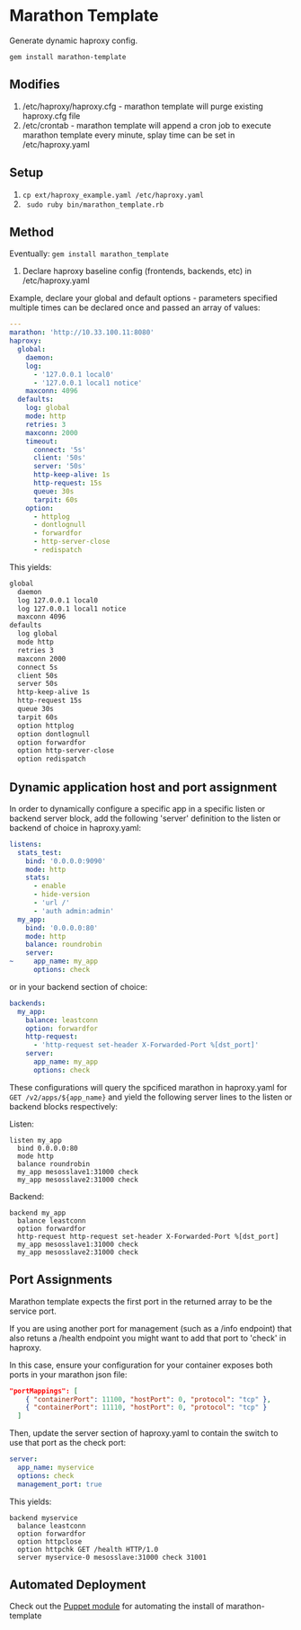# Marathon Template
Generate dynamic haproxy config. 

```
gem install marathon-template
```

## Modifies

1. /etc/haproxy/haproxy.cfg - marathon template will purge existing haproxy.cfg file
1. /etc/crontab - marathon template will append a cron job to execute marathon template every minute, splay time can be set in /etc/haproxy.yaml

## Setup

1. ```cp ext/haproxy_example.yaml /etc/haproxy.yaml```
1. ``` sudo ruby bin/marathon_template.rb```

## Method

Eventually: ```gem install marathon_template```

1. Declare haproxy baseline config (frontends, backends, etc) in /etc/haproxy.yaml

Example, declare your global and default options - parameters specified multiple times can be declared once and passed an array of values:

```yaml
---
marathon: 'http://10.33.100.11:8080'
haproxy:
  global:
    daemon:
    log:
      - '127.0.0.1 local0'
      - '127.0.0.1 local1 notice'
    maxconn: 4096
  defaults:
    log: global
    mode: http
    retries: 3
    maxconn: 2000
    timeout:
      connect: '5s'
      client: '50s'
      server: '50s'
      http-keep-alive: 1s
      http-request: 15s
      queue: 30s
      tarpit: 60s
    option:
      - httplog
      - dontlognull
      - forwardfor
      - http-server-close
      - redispatch
```

This yields:

```bash
global
  daemon
  log 127.0.0.1 local0
  log 127.0.0.1 local1 notice
  maxconn 4096
defaults
  log global
  mode http
  retries 3
  maxconn 2000
  connect 5s
  client 50s
  server 50s
  http-keep-alive 1s
  http-request 15s
  queue 30s
  tarpit 60s
  option httplog
  option dontlognull
  option forwardfor
  option http-server-close
  option redispatch
```

## Dynamic application host and port assignment
In order to dynamically configure a specific app in a specific listen or backend server block, add the following 'server' definition to the listen or backend of choice in haproxy.yaml:

```yaml
listens:
  stats_test:
    bind: '0.0.0.0:9090'
    mode: http
    stats:
      - enable
      - hide-version
      - 'url /'
      - 'auth admin:admin'
  my_app:
    bind: '0.0.0.0:80'
    mode: http
    balance: roundrobin
    server:
~     app_name: my_app
      options: check
```

or in your backend section of choice:

```yaml
backends:
  my_app:
    balance: leastconn
    option: forwardfor
    http-request:
      - 'http-request set-header X-Forwarded-Port %[dst_port]'
    server:
      app_name: my_app
      options: check
```

These configurations will query the spcificed marathon in haproxy.yaml for ```GET /v2/apps/${app_name}``` and yield the following server lines to the listen or backend blocks respectively:

Listen: 

```
listen my_app 
  bind 0.0.0.0:80
  mode http
  balance roundrobin
  my_app mesosslave1:31000 check
  my_app mesosslave2:31000 check
```

Backend:

```
backend my_app 
  balance leastconn
  option forwardfor
  http-request http-request set-header X-Forwarded-Port %[dst_port]
  my_app mesosslave1:31000 check
  my_app mesosslave2:31000 check
```

## Port Assignments
Marathon template expects the first port in the returned array to be the service port. 

If you are using another port for management (such as a /info endpoint) that also retuns a /health endpoint you might want to add that port to 'check' in haproxy.

In this case, ensure your configuration for your container exposes both ports in your marathon json file:

```json
"portMappings": [
    { "containerPort": 11100, "hostPort": 0, "protocol": "tcp" },
    { "containerPort": 11110, "hostPort": 0, "protocol": "tcp" }
  ]
```

Then, update the server section of haproxy.yaml to contain the switch to use that port as the check port:

```yaml
server:
  app_name: myservice
  options: check
  management_port: true
```

This yields:

```
backend myservice
  balance leastconn
  option forwardfor
  option httpclose
  option httpchk GET /health HTTP/1.0
  server myservice-0 mesosslave:31000 check 31001
```

## Automated Deployment
Check out the [Puppet module](https://github.com/malnick/puppet-marathon_template) for automating the install of marathon-template
